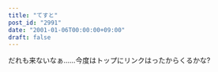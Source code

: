```yaml
---
title: "てすと"
post_id: "2991"
date: "2001-01-06T00:00:00+09:00"
draft: false
---
```



だれも来ないなぁ……今度はトップにリンクはったからくるかな?
